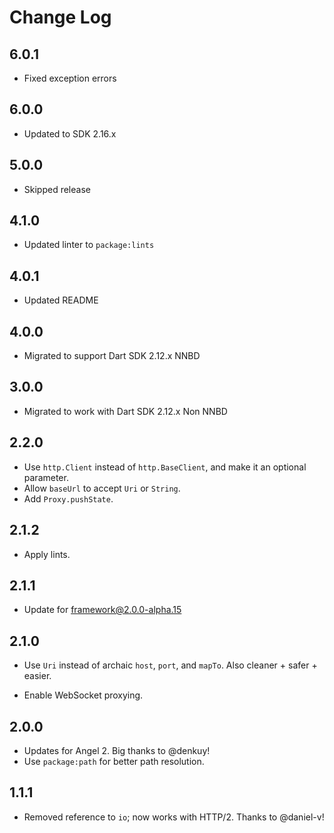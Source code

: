 # Change Log

## 6.0.1

* Fixed exception errors

## 6.0.0

* Updated to SDK 2.16.x

## 5.0.0

* Skipped release

## 4.1.0

* Updated linter to `package:lints`

## 4.0.1

* Updated README

## 4.0.0

* Migrated to support Dart SDK 2.12.x NNBD

## 3.0.0

* Migrated to work with Dart SDK 2.12.x Non NNBD

## 2.2.0

* Use `http.Client` instead of `http.BaseClient`, and make it an
optional parameter.
* Allow `baseUrl` to accept `Uri` or `String`.
* Add `Proxy.pushState`.

## 2.1.2

* Apply lints.

## 2.1.1

* Update for framework@2.0.0-alpha.15

## 2.1.0

* Use `Uri` instead of archaic `host`, `port`, and `mapTo`. Also cleaner + safer + easier.

* Enable WebSocket proxying.

## 2.0.0

* Updates for Angel 2. Big thanks to @denkuy!
* Use `package:path` for better path resolution.

## 1.1.1

* Removed reference to `io`; now works with HTTP/2. Thanks to @daniel-v!

